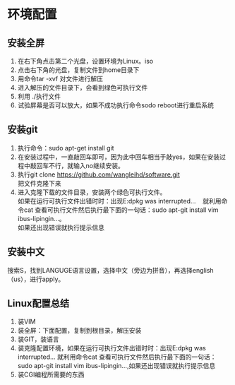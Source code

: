 # 环境配置

## 安装全屏

1. 在右下角点击第二个光盘，设置环境为Linux。iso
2. 点击右下角的光盘，复制文件到home目录下
3. 用命令tar -xvf 对文件进行解压
4. 进入解压的文件目录下，会看到绿色可执行文件
5. 利用 ./执行文件
6. 试验屏幕是否可以放大，如果不成功执行命令sodo reboot进行重启系统

## 安装git

1. 执行命令：sudo apt-get install git
2. 在安装过程中，一直敲回车即可，因为此中回车相当于敲yes，如果在安装过程中敲回车不行，就输入no继续安装。
3. 执行git clone https://github.com/wangleihd/software.git          
    把文件克隆下来
4. 进入克隆下载的文件目录，安装两个绿色可执行文件。                     
    如果在运行可执行文件出错时时：出现E:dpkg was interrupted…
    就利用命令cat 查看可执行文件然后执行最下面的一句话：sudo apt-git install vim ibus-lipingin…。               
    如果还出现错误就执行提示信息

## 安装中文

搜索S，找到LANGUGE语言设置，选择中文（旁边为拼音），再选择english（us），进行apply。

## Linux配置总结
1. 装VIM
2. 装全屏：下面配置，复制到根目录，解压安装
3. 装GIT，装语言
4. 装克隆配置环境，如果在运行可执行文件出错时时：出现E:dpkg was interrupted…
    就利用命令cat 查看可执行文件然后执行最下面的一句话：sudo apt-git install vim ibus-lipingin…,如果还出现错误就执行提示信息
5.	装CGI编程所需要的东西

